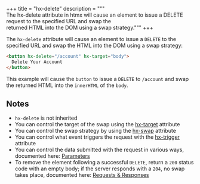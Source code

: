 +++
title = "hx-delete"
description = """\
  The hx-delete attribute in htmx will cause an element to issue a DELETE request to the specified URL and swap the \
  returned HTML into the DOM using a swap strategy."""
+++

The `hx-delete` attribute will cause an element to issue a `DELETE` to the specified URL and swap
the HTML into the DOM using a swap strategy:

```html
<button hx-delete="/account" hx-target="body">
  Delete Your Account
</button>
```

This example will cause the `button` to issue a `DELETE` to `/account` and swap the returned HTML into
 the `innerHTML` of the `body`.

## Notes

* `hx-delete` is not inherited
* You can control the target of the swap using the [hx-target](@/attributes/hx-target.md) attribute
* You can control the swap strategy by using the [hx-swap](@/attributes/hx-swap.md) attribute
* You can control what event triggers the request with the [hx-trigger](@/attributes/hx-trigger.md) attribute
* You can control the data submitted with the request in various ways, documented here: [Parameters](@/docs.md#parameters)
* To remove the element following a successful `DELETE`, return a `200` status code with an empty body; if the server responds with a `204`, no swap takes place, documented here: [Requests & Responses](@/docs.md#requests)
